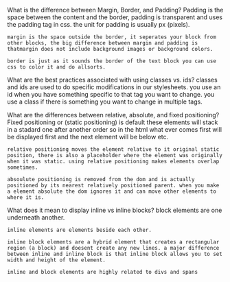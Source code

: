 What is the difference between Margin, Border, and Padding?
    Padding is the space between the content and the border, padding is transparent and uses the padding tag in css. the unit for padding is usually px (pixels).

    margin is the space outside the border, it seperates your block from other blocks, the big difference between margin and padding is thatmargin does not include background images or background colors.

    border is just as it sounds the border of the text block you can use css to color it and do allsorts.

What are the best practices associated with using classes vs. ids?
    classes and ids are used to do specific modifications in our stylesheets. you use an id when you have something specific to that tag you want to change. you use a class if there is something you want to change in multiple tags.

What are the differences between relative, absolute, and fixed positioning?
    Fixed positioning or (static positioning) is default these elements will stack in a stadard one after another order so in the html what ever comes first will be displayed first and the next element will be below etc. 

    relative positioning moves the element relative to it original static position, there is also a placeholder where the element was originally when it was static. using relative positioning makes elements overlap sometimes.

    absoulute positioning is removed from the dom and is actually positioned by its nearest relatively positioned parent. when you make a element absolute the dom ignores it and can move other elements to where it is.
What does it mean to display inline vs inline blocks?
    block elements are one underneath another.

    inline elements are elements beside each other.
    
    inline block elements are a hybrid element that creates a rectangular region (a block) and doesent create any new lines. a major difference between inline and inline block is that inline block allows you to set width and height of the element.

    inline and block elements are highly related to divs and spans
